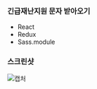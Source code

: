 ### 긴급재난지원 문자 받아오기

 - React
 - Redux
 - Sass.module


### 스크린샷
![캡처](https://user-images.githubusercontent.com/40492343/89148107-d5142f00-d593-11ea-83c4-d206a294ebdd.PNG)

